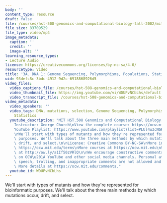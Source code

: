 ```yaml
---
body: ''
content_type: resource
draft: false
file: /courses/hst-508-genomics-and-computational-biology-fall-2002/mithst_508f02_lec3a_360p_16_9.mp4
file_size: 83709529
file_type: video/mp4
image_metadata:
  caption: ''
  credit: ''
  image-alt: ''
learning_resource_types:
- Lecture Audio
license: https://creativecommons.org/licenses/by-nc-sa/4.0/
resourcetype: Video
title: '3A. DNA 1: Genome Sequencing, Polymorphisms, Populations, Statistics, Pharmacogenomics...'
uid: 93defc8c-3bdc-4912-9d2c-6918868926d5
video_files:
  video_captions_file: /courses/hst-508-genomics-and-computational-biology-fall-2002/1U74p3zdDCwx5UNMI-2CEXa9j4DwCKWM7_transcript.webvtt
  video_thumbnail_file: https://img.youtube.com/vi/WDUPvNCbLhs/default.jpg
  video_transcript_file: /courses/hst-508-genomics-and-computational-biology-fall-2002/1U74p3zdDCwx5UNMI-2CEXa9j4DwCKWM7_transcript.pdf
video_metadata:
  video_speakers: ''
  video_tags: DNA, mutations, selection, Genome Sequencing, Polymorphisms, Populations,
    Statistics
  youtube_description: "MIT HST.508 Genomics and Computational Biology, Fall 2002\n\
    Instructor: George Church\nView the complete course: https://ocw.mit.edu/courses/hst-508-genomics-and-computational-biology-fall-2002/\n\
    YouTube Playlist: https://www.youtube.com/playlist?list=PLUl4u3cNGP61gaHWysmlYNeGsuUI8y5GV\n\
    \nWe'll start with types of mutants and how they're represented for bioinformatic\
    \ purposes. We'll talk about the three main methods by which mutations occur,\
    \ drift, and select.\n\nLicense: Creative Commons BY-NC-SA\nMore information at\
    \ https://ocw.mit.edu/terms\nMore courses at https://ocw.mit.edu\nSupport OCW\
    \ at http://ow.ly/a1If50zVRlQ\n\nWe encourage constructive comments and discussion\
    \ on OCW\u201A YouTube and other social media channels. Personal attacks, hate\
    \ speech, trolling, and inappropriate comments are not allowed and may be removed.\
    \ More details at https://ocw.mit.edu/comments."
  youtube_id: WDUPvNCbLhs
---
```

We'll start with types of mutants and how they're represented for bioinformatic purposes. We'll talk about the three main methods by which mutations occur, drift, and select.